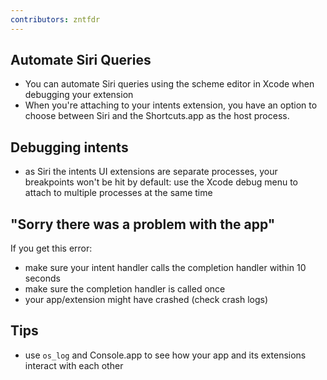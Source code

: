 ```yaml
---
contributors: zntfdr
---
```


## Automate Siri Queries

- You can automate Siri queries using the scheme editor in Xcode when debugging your extension
- When you're attaching to your intents extension, you have an option to choose between Siri and the Shortcuts.app as the host process.

## Debugging intents

- as Siri the intents UI extensions are separate processes, your breakpoints won't be hit by default: use the Xcode debug menu to attach to multiple processes at the same time

## "Sorry there was a problem with the app"

If you get this error:

- make sure your intent handler calls the completion handler within 10 seconds
- make sure the completion handler is called once
- your app/extension might have crashed (check crash logs)

## Tips

- use `os_log` and Console.app to see how your app and its extensions interact with each other